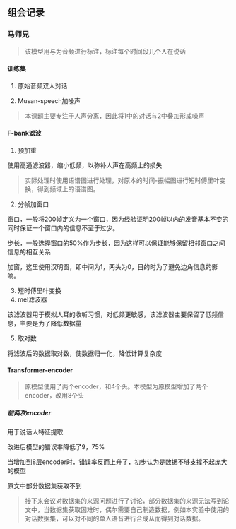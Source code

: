 ## 组会记录

### 马师兄

> 该模型用与为音频进行标注，标注每个时间段几个人在说话

#### 训练集

1. 原始音频双人对话

2. Musan-speech加噪声

> 本课题主要专注于人声分离，因此将1中的对话与2中叠加形成噪声

#### F-bank滤波

1. 预加重

使用高通滤波器，缩小低频，以弥补人声在高频上的损失

> 实际处理时使用语谱图进行处理，对原本的时间-振幅图进行短时傅里叶变换，得到频域上的语谱图。

2. 分帧加窗口

窗口，一般将200帧定义为一个窗口，因为经验证明200帧以内的发音基本不变的同时保证一个窗口内的信息不至于过少。

步长，一般选择窗口的50%作为步长，因为这样可以保证能够保留相邻窗口之间信息的相互关系

加窗，这里使用汉明窗，即中间为1，两头为0，目的时为了避免边角信息的影响。

3. 短时傅里叶变换
4. mel滤波器

该滤波器用于模拟人耳的收听习惯，对低频更敏感，该滤波器主要保留了低频信息，主要是为了降低数据量

5. 取对数

将滤波后的数据取对数，使数据归一化，降低计算复杂度

#### Transformer-encoder

> 原模型使用了两个encoder，和4个头。本模型为原模型增加了两个encoder，改用8个头

##### 前两次encoder

用于说话人特征提取

改进后模型的错误率降低了9，75%

当增加到8层encoder时，错误率反而上升了，初步认为是数据不够支撑不起庞大的模型

原文中部分数据集获取不到

> 接下来会议对数据集的来源问题进行了讨论，部分数据集的来源无法写到论文中，当数据集获取困难时，偶尔需要自己制造数据，例如本实验中使用的对话数据集，可以对不同的单人语音进行合成从而得到对话数据。

